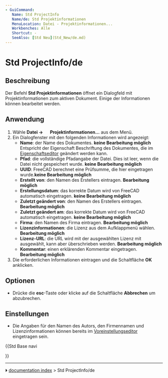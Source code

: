 ```yaml
---
- GuiCommand:
   Name: Std ProjectInfo
   Name/de: Std Projektinformationen
   MenuLocation: Datei - Projektinformationen...
   Workbenches: Alle
   Shortcut: -
   SeeAlso: [Std Neu](Std_New/de.md)
---
```


# Std ProjectInfo/de

## Beschreibung

Der Befehl **Std Projektinformationen** öffnet ein Dialogfeld mit Projektinformationen zum aktiven Dokument. Einige der Informationen können bearbeitet werden.

## Anwendung

1.  Wähle **Datei → <img src="images/Std_ProjectInfo.svg" width=16px> Projektinformationen...** aus dem Menü.
2.  Ein Dialogfenster mit den folgenden Informationen wird angezeigt:
    -   **Name**: der Name des Dokumentes. **keine Bearbeitung möglich** Entspricht der Eigenschaft Beschriftung des Dokumentes, die im [Eigenschaftseditor](Property_editor/de.md) geändert werden kann.
    -   **Pfad**: die vollständige Pfadangabe der Datei. Dies ist leer, wenn die Datei nicht gespeichert wurde. **keine Bearbeitung möglich**
    -   **UUID**: FreeCAD berechnet eine Prüfsumme, die hier eingetragen wurde.**keine Bearbeitung möglich**
    -   **Erstellt von**: den Namen des Erstellers eintragen. **Bearbeitung möglich**
    -   **Erstellungsdatum**: das korrekte Datum wird von FreeCAD automatisch eingetragen. **keine Bearbeitung möglich**
    -   **Zuletzt geändert von**: den Namen des Erstellers eintragen. **Bearbeitung möglich**
    -   **Zuletzt geändert am**: das korrekte Datum wird von FreeCAD automatisch eingetragen. **keine Bearbeitung möglich**
    -   **Firma**: den Namen des Firma eintragen. **Bearbeitung möglich**
    -   **Lizenzinformationen**: die Lizenz aus dem Aufklappmenü wählen. **Bearbeitung möglich**
    -   **Lizenz-URL**: die URL wird mit der ausgewählten Lizenz mit ausgewählt, kann aber überschrieben werden. **Bearbeitung möglich**
    -   **Kommentar**: einen erklärenden Kommentar eingetragen. **Bearbeitung möglich**
3.  Die erforderlichen Informationen eintragen und die Schaltfläche **OK** anklicken.

## Optionen

-   Drücke die **esc**-Taste oder klicke auf die Schaltfläche **Abbrechen** um abzubrechen.

## Einstellungen

-   Die Angaben für den Namen des Autors, den Firmennamen und Lizenzinformationen können bereits im [Voreinstellungseditor](Preferences_Editor/de#Dokument.md) eingetragen sein.





{{Std Base navi

}}



---
⏵ [documentation index](../README.md) > Std ProjectInfo/de
